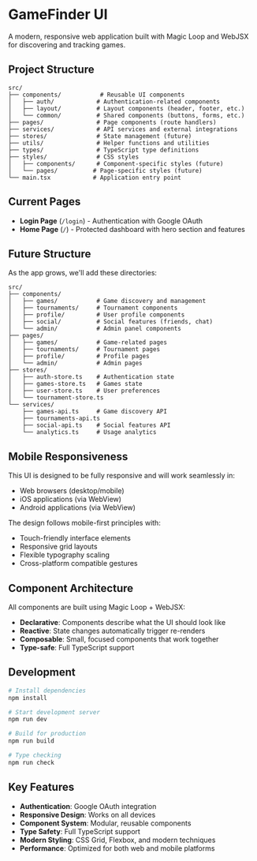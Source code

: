# GameFinder UI

A modern, responsive web application built with Magic Loop and WebJSX for discovering and tracking games.

## Project Structure

```
src/
├── components/           # Reusable UI components
│   ├── auth/            # Authentication-related components
│   ├── layout/          # Layout components (header, footer, etc.)
│   └── common/          # Shared components (buttons, forms, etc.)
├── pages/               # Page components (route handlers)
├── services/            # API services and external integrations
├── stores/              # State management (future)
├── utils/               # Helper functions and utilities
├── types/               # TypeScript type definitions
├── styles/              # CSS styles
│   ├── components/      # Component-specific styles (future)
│   └── pages/          # Page-specific styles (future)
└── main.tsx            # Application entry point
```

## Current Pages

- **Login Page** (`/login`) - Authentication with Google OAuth
- **Home Page** (`/`) - Protected dashboard with hero section and features

## Future Structure

As the app grows, we'll add these directories:

```
src/
├── components/
│   ├── games/           # Game discovery and management
│   ├── tournaments/     # Tournament components
│   ├── profile/         # User profile components
│   ├── social/          # Social features (friends, chat)
│   └── admin/           # Admin panel components
├── pages/
│   ├── games/           # Game-related pages
│   ├── tournaments/     # Tournament pages
│   ├── profile/         # Profile pages
│   └── admin/           # Admin pages
├── stores/
│   ├── auth-store.ts    # Authentication state
│   ├── games-store.ts   # Games state
│   ├── user-store.ts    # User preferences
│   └── tournament-store.ts
└── services/
    ├── games-api.ts     # Game discovery API
    ├── tournaments-api.ts
    ├── social-api.ts    # Social features API
    └── analytics.ts     # Usage analytics
```

## Mobile Responsiveness

This UI is designed to be fully responsive and will work seamlessly in:
- Web browsers (desktop/mobile)
- iOS applications (via WebView)
- Android applications (via WebView)

The design follows mobile-first principles with:
- Touch-friendly interface elements
- Responsive grid layouts
- Flexible typography scaling
- Cross-platform compatible gestures

## Component Architecture

All components are built using Magic Loop + WebJSX:
- **Declarative**: Components describe what the UI should look like
- **Reactive**: State changes automatically trigger re-renders
- **Composable**: Small, focused components that work together
- **Type-safe**: Full TypeScript support

## Development

```bash
# Install dependencies
npm install

# Start development server
npm run dev

# Build for production
npm run build

# Type checking
npm run check
```

## Key Features

- **Authentication**: Google OAuth integration
- **Responsive Design**: Works on all devices
- **Component System**: Modular, reusable components
- **Type Safety**: Full TypeScript support
- **Modern Styling**: CSS Grid, Flexbox, and modern techniques
- **Performance**: Optimized for both web and mobile platforms